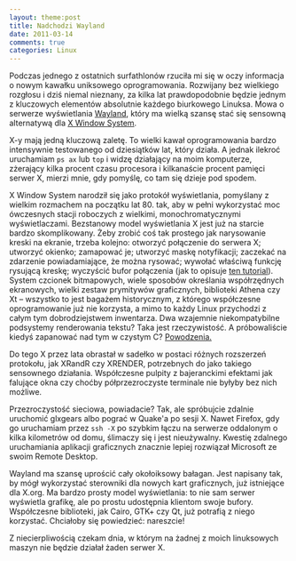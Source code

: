 ```yaml
---
layout: theme:post
title: Nadchodzi Wayland
date: 2011-03-14
comments: true
categories: Linux
---
```


Podczas jednego z ostatnich surfathlonów rzuciła mi się w oczy
informacja o nowym kawałku uniksowego oprogramowania. Rozwijany bez
wielkiego rozgłosu i dziś niemal nieznany, za kilka lat prawdopodobnie
będzie jednym z kluczowych elementów absolutnie każdego biurkowego
Linuksa. Mowa o serwerze wyświetlania [Wayland][1], który ma wielką
szansę stać się sensowną alternatywą dla [X Window System][2].

X-y mają jedną kluczową zaletę. To wielki kawał oprogramowania bardzo
intensywnie testowanego od dziesiątków lat, który działa. A jednak
ilekroć uruchamiam `ps ax` lub `top` i widzę działający na moim
komputerze, zżerający kilka procent czasu procesora i kilkanaście
procent pamięci serwer X, mierzi mnie, gdy pomyślę, co tam się dzieje
pod spodem.

X Window System narodził się jako protokół wyświetlania, pomyślany z
wielkim rozmachem na początku lat 80. tak, aby w pełni wykorzystać moc
ówczesnych stacji roboczych z wielkimi, monochromatycznymi
wyświetlaczami. Bezstanowy model wyświetlania X jest już na starcie
bardzo skomplikowany. Żeby zrobić coś tak prostego jak narysowanie
kreski na ekranie, trzeba kolejno: otworzyć połączenie do serwera X;
utworzyć okienko; zamapować je; utworzyć maskę notyfikacji; zaczekać
na zdarzenie powiadamiające, że można rysować; wywołać właściwą
funkcję rysującą kreskę; wyczyścić bufor połączenia (jak to opisuje
[ten tutorial][3]). System czcionek bitmapowych, wiele sposobów
określania współrzędnych ekranowych, wielki zestaw prymitywów
graficznych, biblioteki Athena czy Xt – wszystko to jest bagażem
historycznym, z którego współczesne oprogramowanie już nie korzysta, a
mimo to każdy Linux przychodzi z całym tym dobrodziejstwem
inwentarza. Dwa wzajemnie niekompatybilne podsystemy renderowania
tekstu? Taka jest rzeczywistość. A próbowaliście kiedyś zapanować nad
tym w czystym C? [Powodzenia.][4]

Do tego X przez lata obrastał w sadełko w postaci różnych rozszerzeń
protokołu, jak XRandR czy XRENDER, potrzebnych do jako takiego
sensownego działania. Współczesne pulpity z bajeranckimi efektami jak
falujące okna czy choćby półprzezroczyste terminale nie byłyby bez
nich możliwe.

Przezroczystość sieciowa, powiadacie? Tak, ale spróbujcie zdalnie
uruchomić glxgears albo pograć w Quake'a po sesji X. Nawet Firefox,
gdy go uruchamiam przez `ssh -X` po szybkim łączu na serwerze oddalonym
o kilka kilometrów od domu, ślimaczy się i jest nieużywalny. Kwestię
zdalnego uruchamiania aplikacji graficznych znacznie lepiej rozwiązał
Microsoft ze swoim Remote Desktop.

Wayland ma szansę uprościć cały okołoiksowy bałagan. Jest napisany
tak, by mógł wykorzystać sterowniki dla nowych kart graficznych, już
istniejące dla X.org. Ma bardzo prosty model wyświetlania: to nie sam
serwer wyświetla grafikę, ale po prostu udostępnia klientom swoje
bufory. Współczesne biblioteki, jak Cairo, GTK+ czy Qt, już potrafią z
niego korzystać. Chciałoby się powiedzieć: nareszcie!

Z niecierpliwością czekam dnia, w którym na żadnej z moich linuksowych
maszyn nie będzie działał żaden serwer X.

 [1]: http://wayland.freedesktop.org/
 [2]: http://x.org
 [3]: http://tronche.com/gui/x/xlib-tutorial/
 [4]: http://www.pps.jussieu.fr/~jch/software/XinC.html
